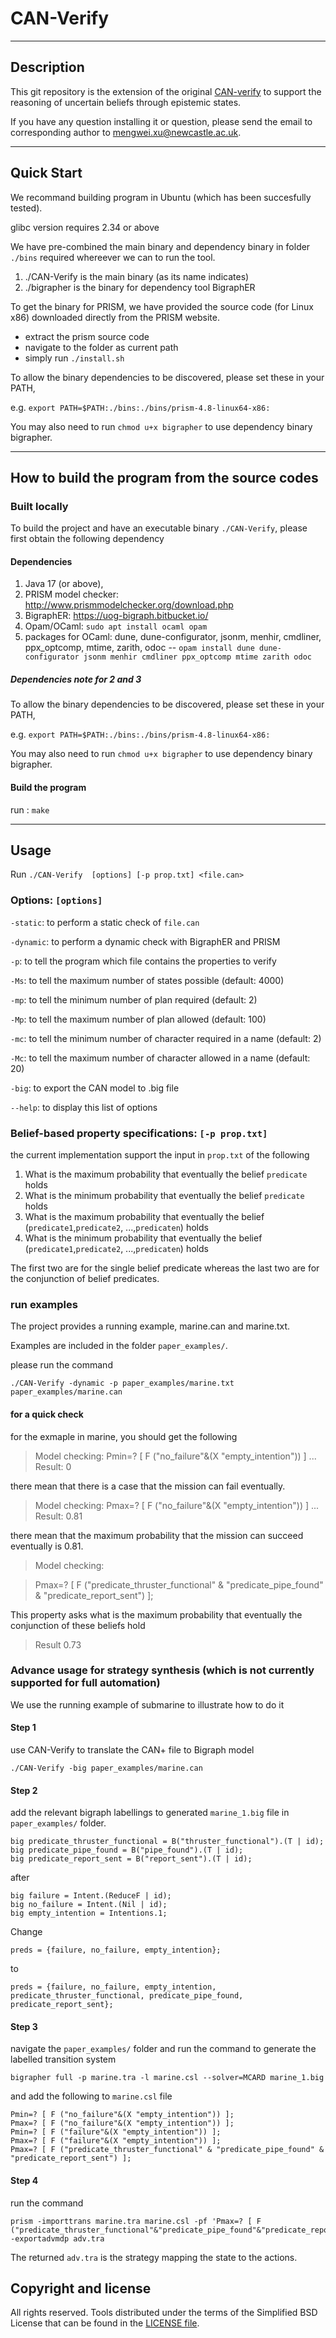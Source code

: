 # CAN-Verify

---

## Description

This git repository is the extension of the original [CAN-verify](https://zenodo.org/records/8282684) to support the reasoning of uncertain beliefs through epistemic states. 

If you have any question installing it or question, please send the email to corresponding author to mengwei.xu@newcastle.ac.uk. 

---
## Quick Start


We recommand building program in Ubuntu (which has been succesfully tested).

glibc version requires 2.34 or above

We have pre-combined the main binary and dependency binary in folder ```./bins``` required whereever we can to run the tool.

1. ./CAN-Verify is the main binary (as its name indicates)
2. ./bigrapher is the binary for dependency tool BigraphER




To get the binary for PRISM, we have provided the source code (for Linux x86) downloaded directly from the PRISM website.

- extract the prism source code
- navigate to the folder as current path
- simply run ```./install.sh``` 


To allow the binary dependencies to be discovered, please set these in your PATH, 

e.g. ```export PATH=$PATH:./bins:./bins/prism-4.8-linux64-x86: ```

You may also need to run ```chmod u+x bigrapher``` to use dependency binary bigrapher. 




---

## How to build the program from the source codes



### Built locally

To build the project and have an executable binary ```./CAN-Verify```, please first obtain the following dependency

#### Dependencies
1. Java 17 (or above), 
2. PRISM model checker: http://www.prismmodelchecker.org/download.php
3. BigraphER: https://uog-bigraph.bitbucket.io/
4. Opam/OCaml: ```sudo apt install ocaml opam```
5. packages for OCaml: dune, dune-configurator, jsonm, menhir, cmdliner, ppx_optcomp, mtime, zarith, odoc -- ```opam install dune dune-configurator jsonm menhir cmdliner ppx_optcomp mtime zarith odoc```


##### Dependencies note for 2 and 3


To allow the binary dependencies to be discovered, please set these in your PATH, 

e.g. ```export PATH=$PATH:./bins:./bins/prism-4.8-linux64-x86: ```

You may also need to run ```chmod u+x bigrapher``` to use dependency binary bigrapher. 

#### Build the program

run : ``` make ```  



---


## Usage


Run ```./CAN-Verify  [options] [-p prop.txt] <file.can>```

### Options: ``` [options] ```

```-static```: to perform a static check of ```file.can``` 

```-dynamic```: to perform a dynamic check with BigraphER and PRISM   

```-p```: to tell the program which file contains the properties to verify  

```-Ms```: to tell the maximum number of states possible (default: 4000)  

```-mp```: to tell the minimum number of plan required (default: 2)  

```-Mp```: to tell the maximum number of plan allowed (default: 100)  

```-mc```: to tell the minimum number of character required in a name (default: 2)  

```-Mc```: to tell the maximum number of character allowed in a name (default: 20)

```-big```:  to export the CAN model to .big file

```--help```:  to display this list of options

### Belief-based property specifications: ``` [-p prop.txt] ```

the current implementation support the input in ```prop.txt``` of the following 

1. What is the maximum probability that eventually the belief ```predicate``` holds
2. What is the minimum probability that eventually the belief ```predicate``` holds
3. What is the maximum probability that eventually the belief (```predicate1```,```predicate2```, ...,```predicaten```) holds
4. What is the minimum probability that eventually the belief (```predicate1```,```predicate2```, ...,```predicaten```) holds

The first two are for the single belief predicate whereas the last two are for the conjunction of belief predicates. 



### run examples
The project provides a running example, marine.can and marine.txt. 

Examples are included in the folder ```paper_examples/```. 

please run the command


```./CAN-Verify -dynamic -p paper_examples/marine.txt paper_examples/marine.can```

#### for a quick check

for the exmaple in marine, you should get the following

> Model checking: Pmin=? [ F ("no_failure"&(X "empty_intention")) ] ... Result: 0

there mean that there is a case that the mission can fail eventually.

> Model checking: Pmax=? [ F ("no_failure"&(X "empty_intention")) ] ... Result: 0.81

there mean that the maximum probability that the mission can succeed eventually is 0.81.


> Model checking: 

> Pmax=? [ F ("predicate_thruster_functional" & "predicate_pipe_found" & "predicate_report_sent") ];

This property asks what is the maximum probability that eventually the conjunction of these beliefs hold

> Result 0.73





### Advance usage for strategy synthesis (which is not currently supported for full automation)
We use the running example of submarine to illustrate how to do it

#### Step 1

use CAN-Verify to translate the CAN+ file to Bigraph model

```./CAN-Verify -big paper_examples/marine.can```

#### Step 2

add the relevant bigraph labellings to generated ```marine_1.big``` file in ```paper_examples/``` folder.


```
big predicate_thruster_functional = B("thruster_functional").(T | id);
big predicate_pipe_found = B("pipe_found").(T | id);
big predicate_report_sent = B("report_sent").(T | id);
```

after 
```
big failure = Intent.(ReduceF | id);
big no_failure = Intent.(Nil | id);
big empty_intention = Intentions.1;
```

Change 

```preds = {failure, no_failure, empty_intention};```

to


```preds = {failure, no_failure, empty_intention, predicate_thruster_functional, predicate_pipe_found, predicate_report_sent};```

#### Step 3

navigate the ```paper_examples/``` folder and run the command to generate the labelled transition system

```bigrapher full -p marine.tra -l marine.csl --solver=MCARD marine_1.big```

and add the following to ```marine.csl``` file
```
Pmin=? [ F ("no_failure"&(X "empty_intention")) ];
Pmax=? [ F ("no_failure"&(X "empty_intention")) ];
Pmin=? [ F ("failure"&(X "empty_intention")) ];
Pmax=? [ F ("failure"&(X "empty_intention")) ];
Pmax=? [ F ("predicate_thruster_functional" & "predicate_pipe_found" & "predicate_report_sent") ];
```
#### Step 4

run the command 

```
prism -importtrans marine.tra marine.csl -pf 'Pmax=? [ F ("predicate_thruster_functional"&"predicate_pipe_found"&"predicate_report_sent")]' -exportadvmdp adv.tra
```
The returned ```adv.tra``` is the strategy mapping the state to the actions. 


## Copyright and license
All rights reserved. Tools distributed under the terms of the Simplified BSD License that can be found in the [LICENSE file](LICENSE.md).